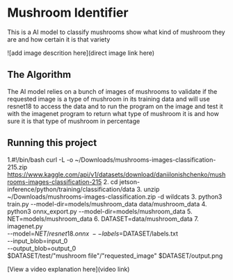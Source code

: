 # Mushroom Identifier
 
 This is a AI model to classify mushrooms show what kind of mushroom they are and how certain it is that variety

![add image descrition here](direct image link here)

## The Algorithm

The AI model relies on a bunch of images of mushrooms to validate if the requested image is a type of mushroom in its training data and will use resnet18 to access the data and to run the program on the image and test it with the imagenet program to return what type of mushroom it is and how sure it is that type of mushroom in percentage

## Running this project

1.#!/bin/bash
curl -L -o ~/Downloads/mushrooms-images-classification-215.zip\
  https://www.kaggle.com/api/v1/datasets/download/daniilonishchenko/mushrooms-images-classification-215
2. cd jetson-inference/python/training/classification/data
3. unzip ~/Downloads/mushrooms-images-classification.zip -d wildcats
3. python3 train.py --model-dir=models/mushroom_data data/mushroom_data
4. python3 onnx_export.py --model-dir=models/mushroom_data
5. NET=models/mushroom_data
6. DATASET=data/mushroom_data
7. imagenet.py \
  --model=$NET/resnet18.onnx \
  --labels=$DATASET/labels.txt \
  --input_blob=input_0 \
  --output_blob=output_0 \
  $DATASET/test/"mushroom file"/"requested_image" $DATASET/output.png

[View a video explanation here](video link)
